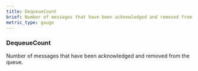 ```yaml
---
title: DequeueCount
brief: Number of messages that have been acknowledged and removed from the queue.
metric_type: gauge
---
```

### DequeueCount

Number of messages that have been acknowledged and removed from the queue.
